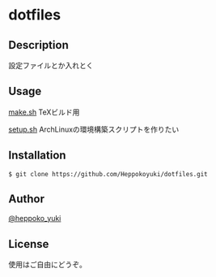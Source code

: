 # dotfiles

## Description

設定ファイルとか入れとく

## Usage

[make.sh](/make.sh) TeXビルド用

[setup.sh](/setup.sh) ArchLinuxの環境構築スクリプトを作りたい

## Installation

    $ git clone https://github.com/Heppokoyuki/dotfiles.git

## Author

[@heppoko_yuki](https://twitter.com/heppoko_yuki)

## License

使用はご自由にどうぞ。
